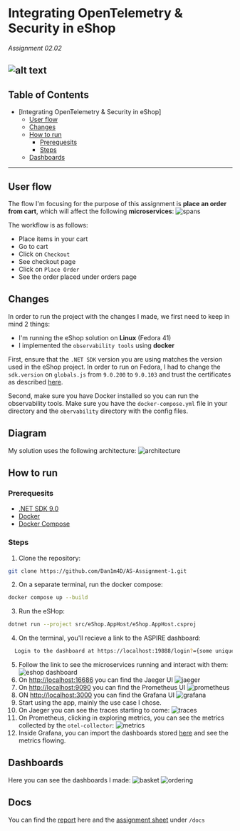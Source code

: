 # Integrating OpenTelemetry & Security in eShop

_Assignment 02.02_

![alt text](report/image.png)
---

## Table of Contents
- [Integrating OpenTelemetry \& Security in eShop]
  - [User flow](#user-flow)
  - [Changes](#changes)
  - [How to run](#how-to-run)
    - [Prerequesits](#prerequesits)
    - [Steps](#steps)
  - [Dashboards](#dashboards)

---

## User flow

The flow I'm focusing for the purpose of this assignment is **place an order from cart**, which will affect the following **microservices**:
![spans](report/spans.png)

The workflow is as follows:
- Place items in your cart
- Go to cart
- Click on `Checkout`
- See checkout page
- Click on `Place Order`
- See the order placed under orders page

## Changes

In order to run the project with the changes I made, we first need to keep in mind 2 things: 
- I'm running the eShop solution on **Linux** (Fedora 41)
- I implemented the `observability tools` using **docker**

First, ensure that the `.NET SDK` version you are using matches the version used in the eShop project. In order to run on Fedora, I had to change the `sdk.version` on `globals.js` from `9.0.200` to `9.0.103` and trust the certificates as described [here](https://aka.ms/aspnet/https-trust-dev-cert).

Second, make sure you have Docker installed so you can run the observability tools. Make sure you have the `docker-compose.yml` file in your directory and the `obervability` directory with the config files.

## Diagram
My solution uses the following architecture:
![architecture](report/architecture.png)

## How to run
### Prerequesits
- [.NET SDK 9.0](https://dot.net/download?cid=eshop)
- [Docker](https://dot.net/download?cid=eshop)
- [Docker Compose](https://docs.docker.com/compose/install/)

### Steps

1. Clone the repository:
```bash
git clone https://github.com/Dan1m4D/AS-Assignment-1.git
```
2. On a separate terminal, run the docker compose:
```bash
docker compose up --build
```
3. Run the eSHop:
```bash
dotnet run --project src/eShop.AppHost/eShop.AppHost.csproj
```
4. On the terminal, you'll recieve a link to the ASPIRE dashboard:
```bash
  Login to the dashboard at https://localhost:19888/login?={some unique code}
```
5. Follow the link to see the microservices running and interact with them:
   ![eshop dashboard](report/eshop.png)
6. On [http://localhost:16686](http://localhost:16686) you can find the Jaeger UI
   ![jaeger](report/jaeger_ui.png)
7. On [http://localhost:9090](http://localhost:9090) you can find the Prometheus UI
   ![prometheus](report/prometheus-ui.png)
8. ON [http://localhost:3000](http://localhost:3000) you can find the Grafana UI
   ![grafana](report/grafana_ui.png)
9.  Start using the app, mainly the use case I chose.
10. On Jaeger you can see the traces starting to come:
    ![traces](report/UpdateBasket.png)
11. On Prometheus, clicking in exploring metrics, you can see the metrics collected by the `otel-collector`:
    ![metrics](report/metrics_prometheus.png)
12. Inside Grafana, you can import the dashboards stored [here](observability/grafana/dashboards/) and see the metrics flowing.
    
## Dashboards
Here you can see the dashboards I made:
![basket](report/basket_dashboard.png)
![ordering](report/ordering_dashboard.png)

## Docs
You can find the [report](/docs/AS_1st_Assignment_Report_107603.pdf) here and the [assignment sheet](docs/02.02%20-%20Integrating%20OpenTelemetry%20&%20Security%20in%20eShop.pdf) under `/docs`